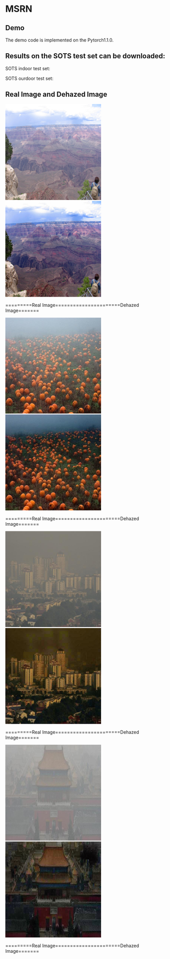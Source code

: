 # MSRN
## Demo  
The demo code is implemented on the Pytorch1.1.0.

## Results on the SOTS test set can be downloaded:  
SOTS indoor test set:  

SOTS ourdoor test set:  

## Real Image and Dehazed Image  
 <p float="left"> <img src="https://github.com/hong-ye/MSRN/blob/main/dehaze-result/1.png" width="300" /> <img src="https://github.com/hong-ye/MSRN/blob/main/dehaze-result/dehaze1.png" width="300" />  </p>   
=========Real Image======================Dehazed Image=======

 <p float="left"> <img src="https://github.com/hong-ye/MSRN/blob/main/dehaze-result/7.jpg" width="300" /> <img src="https://github.com/hong-ye/MSRN/blob/main/dehaze-result/dehaze7.jpg" width="300" />  </p>   
 =========Real Image======================Dehazed Image=======
 
  <p float="left"> <img src="https://github.com/hong-ye/MSRN/blob/main/dehaze-result/3.jpg" width="300" /> <img src="https://github.com/hong-ye/MSRN/blob/main/dehaze-result/dehaze3.jpg" width="300" />  </p>   
 =========Real Image======================Dehazed Image=======
 
   <p float="left"> <img src="https://github.com/hong-ye/MSRN/blob/main/dehaze-result/11.jpg" width="300" /> <img src="https://github.com/hong-ye/MSRN/blob/main/dehaze-result/dehaze11.jpg" width="300" />  </p>   
 =========Real Image======================Dehazed Image=======
